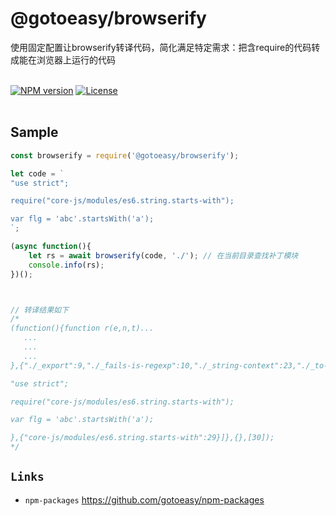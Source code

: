 # @gotoeasy/browserify
使用固定配置让browserify转译代码，简化满足特定需求：把含require的代码转成能在浏览器上运行的代码
<br>
<br>

[![NPM version](https://img.shields.io/npm/v/@gotoeasy/browserify.svg)](https://www.npmjs.com/package/@gotoeasy/browserify)
[![License](https://img.shields.io/badge/License-MIT-brightgreen.svg)](https://github.com/gotoeasy/npm-packages/blob/master/LICENSE)
<br>
<br>



## Sample
```js
const browserify = require('@gotoeasy/browserify');

let code = `
"use strict";

require("core-js/modules/es6.string.starts-with");

var flg = 'abc'.startsWith('a');
`;

(async function(){
    let rs = await browserify(code, './'); // 在当前目录查找补丁模块
    console.info(rs);
})();



// 转译结果如下
/*
(function(){function r(e,n,t)...
   ...
   ...
   ...
},{"./_export":9,"./_fails-is-regexp":10,"./_string-context":23,"./_to-length":25}],30:[function(require,module,exports){

"use strict";

require("core-js/modules/es6.string.starts-with");

var flg = 'abc'.startsWith('a');

},{"core-js/modules/es6.string.starts-with":29}]},{},[30]);
*/
```



## `Links`
* `npm-packages` https://github.com/gotoeasy/npm-packages

